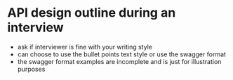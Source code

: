 # API design outline during an interview
- ask if interviewer is fine with your writing style
- can choose to use the bullet points text style or use the swagger format
- the swagger format examples are incomplete and is just for illustration purposes
